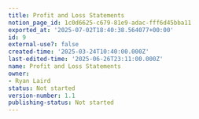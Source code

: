 ```yaml
---
title: Profit and Loss Statements
notion_page_id: 1c0d6625-c679-81e9-adac-fff6d45bba11
exported_at: '2025-07-02T18:40:38.564077+00:00'
id: 9
external-use?: false
created-time: '2025-03-24T10:40:00.000Z'
last-edited-time: '2025-06-26T23:11:00.000Z'
name: Profit and Loss Statements
owner:
- Ryan Laird
status: Not started
version-number: 1.1
publishing-status: Not started
---
```


